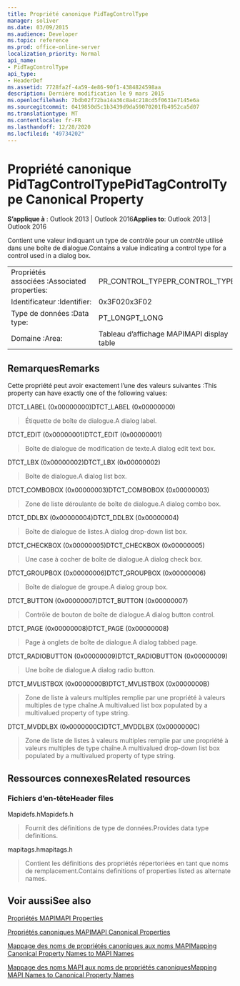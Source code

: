 ```yaml
---
title: Propriété canonique PidTagControlType
manager: soliver
ms.date: 03/09/2015
ms.audience: Developer
ms.topic: reference
ms.prod: office-online-server
localization_priority: Normal
api_name:
- PidTagControlType
api_type:
- HeaderDef
ms.assetid: 7728fa2f-4a59-4e86-90f1-4384824598aa
description: Dernière modification le 9 mars 2015
ms.openlocfilehash: 7bdb02f72ba14a36c8a4c218cd5f0631e7145e6a
ms.sourcegitcommit: 0419850d5c1b3439d9da59070201fb4952ca5d07
ms.translationtype: MT
ms.contentlocale: fr-FR
ms.lasthandoff: 12/28/2020
ms.locfileid: "49734202"
---
```

# <a name="pidtagcontroltype-canonical-property"></a><span data-ttu-id="67eb5-103">Propriété canonique PidTagControlType</span><span class="sxs-lookup"><span data-stu-id="67eb5-103">PidTagControlType Canonical Property</span></span>

  
  
<span data-ttu-id="67eb5-104">**S’applique à** : Outlook 2013 | Outlook 2016</span><span class="sxs-lookup"><span data-stu-id="67eb5-104">**Applies to**: Outlook 2013 | Outlook 2016</span></span> 
  
<span data-ttu-id="67eb5-105">Contient une valeur indiquant un type de contrôle pour un contrôle utilisé dans une boîte de dialogue.</span><span class="sxs-lookup"><span data-stu-id="67eb5-105">Contains a value indicating a control type for a control used in a dialog box.</span></span> 
  
|||
|:-----|:-----|
|<span data-ttu-id="67eb5-106">Propriétés associées :</span><span class="sxs-lookup"><span data-stu-id="67eb5-106">Associated properties:</span></span>  <br/> |<span data-ttu-id="67eb5-107">PR_CONTROL_TYPE</span><span class="sxs-lookup"><span data-stu-id="67eb5-107">PR_CONTROL_TYPE</span></span>  <br/> |
|<span data-ttu-id="67eb5-108">Identificateur :</span><span class="sxs-lookup"><span data-stu-id="67eb5-108">Identifier:</span></span>  <br/> |<span data-ttu-id="67eb5-109">0x3F02</span><span class="sxs-lookup"><span data-stu-id="67eb5-109">0x3F02</span></span>  <br/> |
|<span data-ttu-id="67eb5-110">Type de données :</span><span class="sxs-lookup"><span data-stu-id="67eb5-110">Data type:</span></span>  <br/> |<span data-ttu-id="67eb5-111">PT_LONG</span><span class="sxs-lookup"><span data-stu-id="67eb5-111">PT_LONG</span></span>  <br/> |
|<span data-ttu-id="67eb5-112">Domaine :</span><span class="sxs-lookup"><span data-stu-id="67eb5-112">Area:</span></span>  <br/> |<span data-ttu-id="67eb5-113">Tableau d’affichage MAPI</span><span class="sxs-lookup"><span data-stu-id="67eb5-113">MAPI display table</span></span>  <br/> |
   
## <a name="remarks"></a><span data-ttu-id="67eb5-114">Remarques</span><span class="sxs-lookup"><span data-stu-id="67eb5-114">Remarks</span></span>

<span data-ttu-id="67eb5-115">Cette propriété peut avoir exactement l’une des valeurs suivantes :</span><span class="sxs-lookup"><span data-stu-id="67eb5-115">This property can have exactly one of the following values:</span></span>
    
<span data-ttu-id="67eb5-116">DTCT_LABEL (0x00000000)</span><span class="sxs-lookup"><span data-stu-id="67eb5-116">DTCT_LABEL (0x00000000)</span></span>
  
> <span data-ttu-id="67eb5-117">Étiquette de boîte de dialogue.</span><span class="sxs-lookup"><span data-stu-id="67eb5-117">A dialog label.</span></span>
   
<span data-ttu-id="67eb5-118">DTCT_EDIT (0x00000001)</span><span class="sxs-lookup"><span data-stu-id="67eb5-118">DTCT_EDIT (0x00000001)</span></span>
  
> <span data-ttu-id="67eb5-119">Boîte de dialogue de modification de texte.</span><span class="sxs-lookup"><span data-stu-id="67eb5-119">A dialog edit text box.</span></span>

<span data-ttu-id="67eb5-120">DTCT_LBX (0x00000002)</span><span class="sxs-lookup"><span data-stu-id="67eb5-120">DTCT_LBX (0x00000002)</span></span>
  
> <span data-ttu-id="67eb5-121">Boîte de dialogue.</span><span class="sxs-lookup"><span data-stu-id="67eb5-121">A dialog list box.</span></span>
    
<span data-ttu-id="67eb5-122">DTCT_COMBOBOX (0x00000003)</span><span class="sxs-lookup"><span data-stu-id="67eb5-122">DTCT_COMBOBOX (0x00000003)</span></span>
  
> <span data-ttu-id="67eb5-123">Zone de liste déroulante de boîte de dialogue.</span><span class="sxs-lookup"><span data-stu-id="67eb5-123">A dialog combo box.</span></span>

<span data-ttu-id="67eb5-124">DTCT_DDLBX (0x00000004)</span><span class="sxs-lookup"><span data-stu-id="67eb5-124">DTCT_DDLBX (0x00000004)</span></span>
  
> <span data-ttu-id="67eb5-125">Boîte de dialogue de listes.</span><span class="sxs-lookup"><span data-stu-id="67eb5-125">A dialog drop-down list box.</span></span>

<span data-ttu-id="67eb5-126">DTCT_CHECKBOX (0x00000005)</span><span class="sxs-lookup"><span data-stu-id="67eb5-126">DTCT_CHECKBOX (0x00000005)</span></span>
  
> <span data-ttu-id="67eb5-127">Une case à cocher de boîte de dialogue.</span><span class="sxs-lookup"><span data-stu-id="67eb5-127">A dialog check box.</span></span>

<span data-ttu-id="67eb5-128">DTCT_GROUPBOX (0x00000006)</span><span class="sxs-lookup"><span data-stu-id="67eb5-128">DTCT_GROUPBOX (0x00000006)</span></span>
  
> <span data-ttu-id="67eb5-129">Boîte de dialogue de groupe.</span><span class="sxs-lookup"><span data-stu-id="67eb5-129">A dialog group box.</span></span>
  
<span data-ttu-id="67eb5-130">DTCT_BUTTON (0x00000007)</span><span class="sxs-lookup"><span data-stu-id="67eb5-130">DTCT_BUTTON (0x00000007)</span></span>
  
> <span data-ttu-id="67eb5-131">Contrôle de bouton de boîte de dialogue.</span><span class="sxs-lookup"><span data-stu-id="67eb5-131">A dialog button control.</span></span>
    
<span data-ttu-id="67eb5-132">DTCT_PAGE (0x00000008)</span><span class="sxs-lookup"><span data-stu-id="67eb5-132">DTCT_PAGE (0x00000008)</span></span>
  
> <span data-ttu-id="67eb5-133">Page à onglets de boîte de dialogue.</span><span class="sxs-lookup"><span data-stu-id="67eb5-133">A dialog tabbed page.</span></span>
    
<span data-ttu-id="67eb5-134">DTCT_RADIOBUTTON (0x00000009)</span><span class="sxs-lookup"><span data-stu-id="67eb5-134">DTCT_RADIOBUTTON (0x00000009)</span></span>
  
> <span data-ttu-id="67eb5-135">Une boîte de dialogue.</span><span class="sxs-lookup"><span data-stu-id="67eb5-135">A dialog radio button.</span></span>
    
<span data-ttu-id="67eb5-136">DTCT_MVLISTBOX (0x0000000B)</span><span class="sxs-lookup"><span data-stu-id="67eb5-136">DTCT_MVLISTBOX (0x0000000B)</span></span>
  
> <span data-ttu-id="67eb5-137">Zone de liste à valeurs multiples remplie par une propriété à valeurs multiples de type chaîne.</span><span class="sxs-lookup"><span data-stu-id="67eb5-137">A multivalued list box populated by a multivalued property of type string.</span></span>
    
<span data-ttu-id="67eb5-138">DTCT_MVDDLBX (0x0000000C)</span><span class="sxs-lookup"><span data-stu-id="67eb5-138">DTCT_MVDDLBX (0x0000000C)</span></span>
  
> <span data-ttu-id="67eb5-139">Zone de liste de listes à valeurs multiples remplie par une propriété à valeurs multiples de type chaîne.</span><span class="sxs-lookup"><span data-stu-id="67eb5-139">A multivalued drop-down list box populated by a multivalued property of type string.</span></span>
    
## <a name="related-resources"></a><span data-ttu-id="67eb5-140">Ressources connexes</span><span class="sxs-lookup"><span data-stu-id="67eb5-140">Related resources</span></span>

### <a name="header-files"></a><span data-ttu-id="67eb5-141">Fichiers d’en-tête</span><span class="sxs-lookup"><span data-stu-id="67eb5-141">Header files</span></span>

<span data-ttu-id="67eb5-142">Mapidefs.h</span><span class="sxs-lookup"><span data-stu-id="67eb5-142">Mapidefs.h</span></span>
  
> <span data-ttu-id="67eb5-143">Fournit des définitions de type de données.</span><span class="sxs-lookup"><span data-stu-id="67eb5-143">Provides data type definitions.</span></span>
    
<span data-ttu-id="67eb5-144">mapitags.h</span><span class="sxs-lookup"><span data-stu-id="67eb5-144">mapitags.h</span></span>
  
> <span data-ttu-id="67eb5-145">Contient les définitions des propriétés répertoriées en tant que noms de remplacement.</span><span class="sxs-lookup"><span data-stu-id="67eb5-145">Contains definitions of properties listed as alternate names.</span></span>
    
## <a name="see-also"></a><span data-ttu-id="67eb5-146">Voir aussi</span><span class="sxs-lookup"><span data-stu-id="67eb5-146">See also</span></span>



[<span data-ttu-id="67eb5-147">Propriétés MAPI</span><span class="sxs-lookup"><span data-stu-id="67eb5-147">MAPI Properties</span></span>](mapi-properties.md)
  
[<span data-ttu-id="67eb5-148">Propriétés canoniques MAPI</span><span class="sxs-lookup"><span data-stu-id="67eb5-148">MAPI Canonical Properties</span></span>](mapi-canonical-properties.md)
  
[<span data-ttu-id="67eb5-149">Mappage des noms de propriétés canoniques aux noms MAPI</span><span class="sxs-lookup"><span data-stu-id="67eb5-149">Mapping Canonical Property Names to MAPI Names</span></span>](mapping-canonical-property-names-to-mapi-names.md)
  
[<span data-ttu-id="67eb5-150">Mappage des noms MAPI aux noms de propriétés canoniques</span><span class="sxs-lookup"><span data-stu-id="67eb5-150">Mapping MAPI Names to Canonical Property Names</span></span>](mapping-mapi-names-to-canonical-property-names.md)

